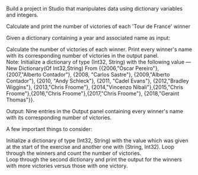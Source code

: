Build a project in Studio that manipulates data using dictionary variables and integers.

Calculate and print the number of victories of each 'Tour de France' winner 

Given a dictionary containing a year and associated name as input:

Calculate the number of victories of each winner.
Print every winner's name with its corresponding number of victories in the output panel.  
Note: Initialize a dictionary of type (Int32, String) with the following value — New Dictionary(Of Int32,String) From {{2006,"Oscar Pereiro"},{2007,"Alberto Contador"}, {2008, "Carlos Sastre"}, {2009,"Alberto Contador"}, {2010, "Andy Schleck"}, {2011, "Cadel Evans"}, {2012,"Bradley Wiggins"}, {2013,"Chris Froome"}, {2014,"Vincenzo Nibali"},{2015,"Chris Froome"},{2016,"Chris Froome"},{2017,"Chris Froome"}, {2018,"Geraint Thomas"}}.

Output: Nine entries in the Output panel containing every winner's name with its corresponding number of victories.

A few important things to consider:

Initialize a dictionary of type (Int32, String) with the value which was given at the start of the exercise and another one with (String, Int32).
Loop through the winners and count the number of victories.   
Loop through the second dictionary and print the output for the winners with more victories versus those with one victory.   
